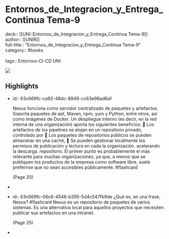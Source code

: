# Entornos_de_Integracion_y_Entrega_Continua Tema-9

deck:: [[UNI::Entornos_de_Integracion_y_Entrega_Continua Tema-9]]\
author:: [[UNIR]]\
full-title:: "Entornos_de_Integracion_y_Entrega_Continua Tema-9"\
category:: #books\
\
tags:: Entornos-CI-CD UNI  

![](https://readwise-assets.s3.amazonaws.com/media/uploaded_book_covers/profile_22942/eec69a14-5d36-490d-9fff-950f952183e3.jpg)
## Highlights
- id:: 63c669fc-ca92-48dc-8949-cc63e96ad6a1
  
  Nexus funciona como servidor centralizado de paquetes y artefactos. Soporta paquetes de apt, Maven, npm, yum y Python, entre otros, así como imágenes de Docker. Un despliegue interno (es decir, en la red interna de una organización) aporta los siguientes beneficios:  Los artefactos de los pipelines se alojan en un repositorio privado, controlado por  Los paquetes de repositorios públicos se pueden almacenar en una caché,  Se pueden gestionar localmente los permisos de publicación y lectura en cada la organización. acelerando la descarga. repositorio. El primer punto es probablemente el más relevante para muchas organizaciones, ya que, a menos que se publiquen los productos de la empresa como software libre, suele preferirse que no sean accesibles públicamente. #flashcard 
  
  
     (Page 20)
-
- id:: 63c669fc-06c6-4548-b395-5d4c547fb9de
   ¿Qué es, en una frase, Nexus? #flashcard 
    Nexus es un repositorio de paquetes de varios sistemas. Es una alternativa local para aquellos proyectos que necesiten publicar sus artefactos en una intranet.
  
     (Page 25)
-
